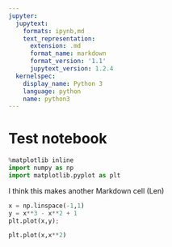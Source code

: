 ```yaml
---
jupyter:
  jupytext:
    formats: ipynb,md
    text_representation:
      extension: .md
      format_name: markdown
      format_version: '1.1'
      jupytext_version: 1.2.4
  kernelspec:
    display_name: Python 3
    language: python
    name: python3
---
```


# Test notebook

```python
%matplotlib inline
import numpy as np
import matplotlib.pyplot as plt
```

I think this makes another Markdown cell (Len)


```python
x = np.linspace(-1,1)
y = x**3 - x**2 + 1
plt.plot(x,y);
```

```python
plt.plot(x,x**2)
```
